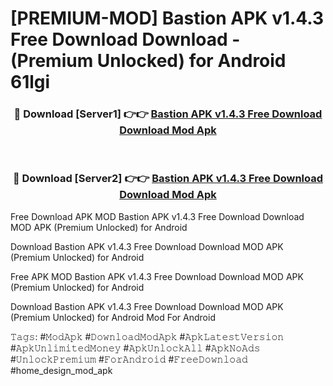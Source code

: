 # [PREMIUM-MOD] Bastion APK v1.4.3 Free Download Download - (Premium Unlocked) for Android 61lgi



<div align="center">
<h3>🔴 Download [Server1] 👉👉 <a href="https://momento.my/?title=Bastion_APK_v1.4.3_Free_Download_Download">Bastion APK v1.4.3 Free Download Download Mod Apk</a></h3><br>

<h3>🔴 Download [Server2] 👉👉 <a href="https://momento.my/?title=Bastion_APK_v1.4.3_Free_Download_Download">Bastion APK v1.4.3 Free Download Download Mod Apk</a></h3>
</div>



Free Download APK MOD Bastion APK v1.4.3 Free Download Download MOD APK (Premium Unlocked) for Android

Download Bastion APK v1.4.3 Free Download Download MOD APK (Premium Unlocked) for Android

Free APK MOD Bastion APK v1.4.3 Free Download Download MOD APK (Premium Unlocked) for Android

Download Bastion APK v1.4.3 Free Download Download MOD APK (Premium Unlocked) for Android Mod For Android

𝚃𝚊𝚐𝚜: #𝙼𝚘𝚍𝙰𝚙𝚔 #𝙳𝚘𝚠𝚗𝚕𝚘𝚊𝚍𝙼𝚘𝚍𝙰𝚙𝚔 #𝙰𝚙𝚔𝙻𝚊𝚝𝚎𝚜𝚝𝚅𝚎𝚛𝚜𝚒𝚘𝚗 #𝙰𝚙𝚔𝚄𝚗𝚕𝚒𝚖𝚒𝚝𝚎𝚍𝙼𝚘𝚗𝚎𝚢 #𝙰𝚙𝚔𝚄𝚗𝚕𝚘𝚌𝚔𝙰𝚕𝚕 #𝙰𝚙𝚔𝙽𝚘𝙰𝚍𝚜 #𝚄𝚗𝚕𝚘𝚌𝚔𝙿𝚛𝚎𝚖𝚒𝚞𝚖 #𝙵𝚘𝚛𝙰𝚗𝚍𝚛𝚘𝚒𝚍 #𝙵𝚛𝚎𝚎𝙳𝚘𝚠𝚗𝚕𝚘𝚊𝚍 #home_design_mod_apk
